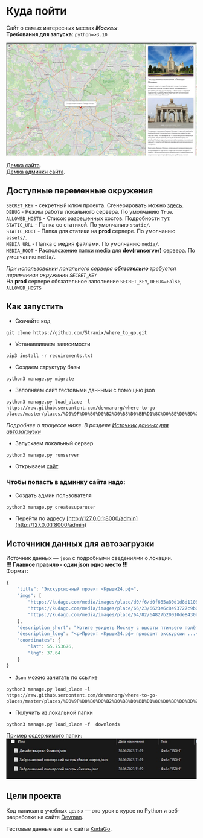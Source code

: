 # Куда пойти

Сайт о самых интересных местах **_Москвы_**.  
**Требования для запуска**: `python=>3.10`

![screenshot site](https://github.com/Stranix/where_to_go/blob/master/static/promo.jpg?raw=true)

[Демка сайта](https://stranix.pythonanywhere.com/).  
[Демка админки сайта](https://stranix.pythonanywhere.com/admin/).


## Доступные переменные окружения
`SECRET_KEY` - секретный ключ проекта. Сгенерировать можно [здесь](https://djecrety.ir/).  
`DEBUG` - Режим работы локального сервера. По умолчанию `True`.  
`ALLOWED_HOSTS` - Список разрешенных хостов. Подробности [тут](https://docs.djangoproject.com/en/4.2/ref/settings/#allowed-hosts).  
`STATIC_URL` - Папка со статикой. По умолчанию `static/`.  
`STATIC_ROOT` - Папка для статики на **prod** сервере. По умолчанию `assets/`.  
`MEDIA_URL` - Папка с медия файлами. По умолчанию `media/`.  
`MEDIA_ROOT` - Расположение папки media для **dev(runserver)** сервера. По умолчанию `media/`.

_При использовании локального сервера **обязательно** требуется переменная окружения `SECRET_KEY`_  
На **prod** сервере обязательное заполнение `SECRET_KEY`, `DEBUG=False`, `ALLOWED_HOSTS` 


## Как запустить

* Скачайте код
```shell
git clone https://github.com/Stranix/where_to_go.git
```

* Устанавливаем зависимости
```shell
pip3 install -r requirements.txt
```

* Создаем структуру базы
```shell
python3 manage.py migrate
```

* Заполняем сайт тестовыми данными с помощью json
```shell
python3 manage.py load_place -l https://raw.githubusercontent.com/devmanorg/where-to-go-places/master/places/%D0%9F%D0%B0%D0%B2%D0%B8%D0%BB%D1%8C%D0%BE%D0%BD%20%C2%AB%D0%9A%D0%BE%D1%81%D0%BC%D0%BE%D1%81%C2%BB%20%D0%BD%D0%B0%20%D0%92%D0%94%D0%9D%D0%A5.json
```
_Подробнее о процессе ниже. В разделе [Источник данных для автозагрузки](https://github.com/Stranix/where_to_go/blob/master/README.md#data-sources)_
* Запускаем локальный сервер
```shell
python3 manage.py runserver
```

* Открываем [сайт](http://127.0.0.1:8000/)

### Чтобы попасть в админку сайта надо:
* Создать админ пользователя
```shell
python3 manage.py createsuperuser
```
* Перейти по адресу [http://127.0.0.1:8000/admin](http://127.0.0.1:8000/admin)


<a href="#" id="data-sources"></a>

## Источники данных для автозагрузки
Источник данных — `json` c подробными сведениями о локации.  
**!!! Главное правило - один json одно место !!!**  
Формат:

```javascript
{
    "title": "Экскурсионный проект «Крыши24.рф»",
    "imgs": [
        "https://kudago.com/media/images/place/d0/f6/d0f665a80d1d8d110826ba797569df02.jpg",
        "https://kudago.com/media/images/place/66/23/6623e6c8e93727c9b0bb198972d9e9fa.jpg",
        "https://kudago.com/media/images/place/64/82/64827b20010de8430bfc4fb14e786c19.jpg",
    ],
    "description_short": "Хотите увидеть Москву с высоты птичьего полёта?",
    "description_long": "<p>Проект «Крыши24.рф» проводит экскурсии ...</p>",
    "coordinates": {
        "lat": 55.753676,
        "lng": 37.64
    }
}
```
* `Json` можно зачитать по ссылке  
```shell
python3 manage.py load_place -l https://raw.githubusercontent.com/devmanorg/where-to-go-places/master/places/%D0%9F%D0%B0%D0%B2%D0%B8%D0%BB%D1%8C%D0%BE%D0%BD%20%C2%AB%D0%9A%D0%BE%D1%81%D0%BC%D0%BE%D1%81%C2%BB%20%D0%BD%D0%B0%20%D0%92%D0%94%D0%9D%D0%A5.json
```
 * Получить из локальной папки
```shell
python3 manage.py load_place -f  downloads
```
Пример содержимого папки:   
![example folder](https://github.com/Stranix/where_to_go/blob/master/static/ex_folder.jpg?raw=true)

## Цели проекта

Код написан в учебных целях — это урок в курсе по Python и веб-разработке на сайте [Devman](https://dvmn.org).

Тестовые данные взяты с сайта [KudaGo](https://kudago.com).